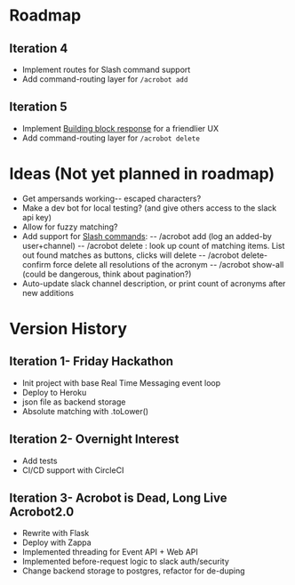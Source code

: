 # Roadmap
## Iteration 4
* Implement routes for Slash command support
* Add command-routing layer for `/acrobot add`

## Iteration 5
* Implement [Building block response](https://api.slack.com/block-kit) for a friendlier UX
* Add command-routing layer for `/acrobot delete`

# Ideas (Not yet planned in roadmap)
* Get ampersands working-- escaped characters?
* Make a dev bot for local testing? (and give others access to the slack api key)
* Allow for fuzzy matching?
* Add support for [Slash commands](https://api.slack.com/interactivity/slash-commands#naming_your_command):
-- /acrobot add <acronym> <full message> (log an added-by user+channel)
-- /acrobot delete <acronym>: look up count of matching items. List out found matches as buttons, clicks will delete
-- /acrobot delete-confirm <acronym> force delete all resolutions of the acronym
-- /acrobot show-all (could be dangerous, think about pagination?)
* Auto-update slack channel description, or print count of acronyms after new additions



# Version History
## Iteration 1- Friday Hackathon
* Init project with base Real Time Messaging event loop
* Deploy to Heroku
* json file as backend storage
* Absolute matching with .toLower()

## Iteration 2- Overnight Interest
* Add tests
* CI/CD support with CircleCI

## Iteration 3- Acrobot is Dead, Long Live Acrobot2.0
* Rewrite with Flask
* Deploy with Zappa
* Implemented threading for Event API + Web API
* Implemented before-request logic to slack auth/security
* Change backend storage to postgres, refactor for de-duping
